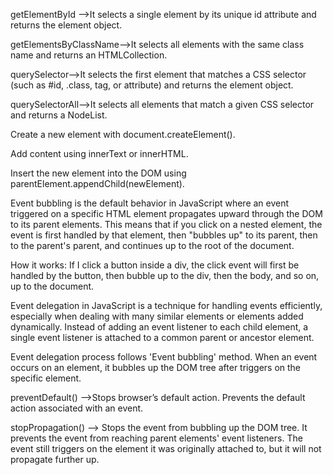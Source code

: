<!-- What is the difference between getElementById, getElementsByClassName, and querySelector / querySelectorAll? -->

getElementById -->It selects a single element by its unique id attribute and returns the element object.

getElementsByClassName-->It selects all elements with the same class name and returns an HTMLCollection.

querySelector-->It selects the first element that matches a CSS selector (such as #id, .class, tag, or attribute) and returns the element object.

querySelectorAll-->It selects all elements that match a given CSS selector and returns a NodeList.


<!-- How do you create and insert a new element into the DOM? -->


Create a new element with document.createElement().

Add content using innerText or innerHTML.

Insert the new element into the DOM using parentElement.appendChild(newElement).

<!-- What is Event Bubbling and how does it work?
 -->
 Event bubbling is the default behavior in JavaScript where an event triggered on a specific HTML element propagates upward through the DOM to its parent elements. This means that if you click on a nested element, the event is first handled by that element, then "bubbles up" to its parent, then to the parent's parent, and continues up to the root of the document.

 How it works: If I click a button inside a div, the click event will first be handled by the button, then bubble up to the div, then the body, and so on, up to the document.

 <!-- What is Event Delegation in JavaScript? Why is it useful? -->

 Event delegation in JavaScript is a technique for handling events efficiently, especially when dealing with many similar elements or elements added dynamically. Instead of adding an event listener to each child element, a single event listener is attached to a common parent or ancestor element.

  Event delegation process follows 'Event bubbling' method. When an event occurs on an element, it bubbles up the DOM tree after triggers on the specific element.
 

 <!-- What is the difference between preventDefault() and stopPropagation() methods? -->

 preventDefault() -->Stops browser’s default action. Prevents the default action associated with an event.	

 stopPropagation() --> Stops the event from bubbling up the DOM tree. It prevents the event from reaching parent elements' event listeners. The event still triggers on the element it was originally attached to, but it will not propagate further up.	
